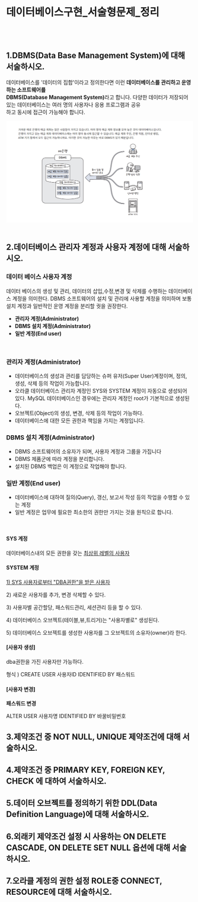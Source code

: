 # 데이터베이스구현_서술형문제_정리
<br><br>
<h2>1.DBMS(Data Base Management System)에 대해 서술하시오.</h2>
<p>데이터베이스를 '데이터의 집합'이라고 정의한다면 이런 <strong>데이터베이스를 관리하고 운영하는 소프트웨어를 <br>DBMS(Database Management System)</strong>라고 합니다. 다양한 데이터가 저장되어 있는 데이터베이스는 여러 명의 사용자나 응용 프로그램과 공유 <br>하고 동시에 접근이 가능해야 합니다.</p>
<img src="images/database_01.png" alt="">
<br><br>
<h2>2.데이터베이스 관리자 계정과 사용자 계정에 대해 서술하시오.</h2>
<h3>데이터 베이스 사용자 계정</h3>
<p>데이터 베이스의 생성 및 관리, 데이터의 삽입,수정,변경 및 삭제를 수행하는 데이터베이스 계정을 의미한다. DBMS 소프트웨어의 설치 및 관리에 사용할 계정을 의미하며 보통 설치 계정과 일반적인 운영 계정을 분리할 궛을 권장한다.</p>
<ul>
  <li><strong>관리자 계정(Administrator)</strong></li>
  <li><strong>DBMS 설치 계정(Administrator)</strong></li>
  <li><strong>일반 계정(End user)</strong></li>
</ul>
<br>
<h3>관리자 계정(Administrator)</h3>
<ul>
  <li>데이터베이스의 생성과 관리를 담당하는 슈퍼 유저(Super User)계정이며, 정의, 생성, 삭제 등의 작업이 가능합니다.</li>
  <li>오라클 데이터베이스 관리자 계정인 SYS와 SYSTEM 계정이 자동으로 생성되어 있다. MySQL 데이터베이스인 경우에는 관리자 계정인 root가 기본적으로 생성된다.</li>
  <li>오브젝트(Object)의 생성, 변경, 삭제 등의 작업이 가능하다.</li>
  <li>데이터베이스에 대한 모든 권한과 책임을 가지는 계정입니다.</li>
</ul>
<h3>DBMS 설치 계정(Administrator)</h3>
<ul>
  <li>DBMS 소프트웨어의 소유자가 되며, 사용자 계정과 그룹을 가집니다</li>
  <li>DBMS 제품군에 따라 계정을 분리합니다.</li>
  <li>설치된 DBMS 백업은 이 계정으로 작업해야 합니다.</li>
</ul>
<h3>일반 계정(End user)</h3>
<ul>
  <li>데이터베이스에 대하여 질의(Query), 갱신, 보고서 작성 등의 작업을 수행할 수 있는 계정</li>
  <li>일반 계정은 업무에 필요한 최소한의 권한만 가지는 것을 원칙으로 합니다.</li>
</ul>
<br>
<h4>SYS 계정</h4>
<p>데이터베이스내의 모든 권한을 갖는 <u>최상위 레벨의 사용자</u></p>
<h4>SYSTEM 계정</h4>
<p><u>1) SYS 사용자로부터 "DBA권한"을 받은 사용자</u></p>
<p>2) 새로운 사용자를 추가, 변경 삭제할 수 있다.</p>
<p>3) 사용자별 공간할당, 패스워드관리, 세션관리 등을 할 수 있다.</p>
<p>4) 데이터베이스 오브젝트(테이블,뷰,트리거)는 "사용자별로" 생성된다.</p>
<p>5) 데이터베이스 오브젝트를 생성한 사용자를 그 오브젝트의 소유자(owner)라 한다.</p>
<h4>[사용자 생성]</h4>
<p>dba권한을 가진 사용자만 가능하다.</p>
<p>형식 ) CREATE USER 사용자ID IDENTIFIED BY 패스워드</p>
<h4>[사용자 변경]</h4>
<p><strong>패스워드 변경</strong></p>
<p>ALTER USER 사용자명 IDENTIFIED BY 바꿀비밀번호</p>
<h2>3.제약조건 중 NOT NULL, UNIQUE 제약조건에 대해 서술하시오.</h2>





<h2>4.제약조건 중 PRIMARY KEY, FOREIGN KEY, CHECK 에 대하여 서술하시오.</h2>
<h2>5.데이터 오브젝트를 정의하기 위한 DDL(Data Definition Language)에 대해 서술하시오.</h2>
<h2>6.외래키 제약조건 설정 시 사용하는 ON DELETE CASCADE, ON DELETE SET NULL 옵션에 대해 서술하시오.</h2>
<h2>7.오라클 계정의 권한 설정 ROLE중 CONNECT, RESOURCE에 대해 서술하시오.</h2>















